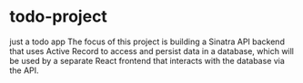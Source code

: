 # todo-project
just a todo app
The focus of this project is building a Sinatra API backend that uses Active Record to access and persist data in a database, which will be used by a separate React frontend that interacts with the database via the API.
